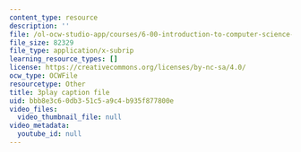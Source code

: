 ```yaml
---
content_type: resource
description: ''
file: /ol-ocw-studio-app/courses/6-00-introduction-to-computer-science-and-programming-fall-2008/bbb8e3c60db351c5a9c4b935f877800e_Pij6J0HsYFA.vtt
file_size: 82329
file_type: application/x-subrip
learning_resource_types: []
license: https://creativecommons.org/licenses/by-nc-sa/4.0/
ocw_type: OCWFile
resourcetype: Other
title: 3play caption file
uid: bbb8e3c6-0db3-51c5-a9c4-b935f877800e
video_files:
  video_thumbnail_file: null
video_metadata:
  youtube_id: null
---
```

